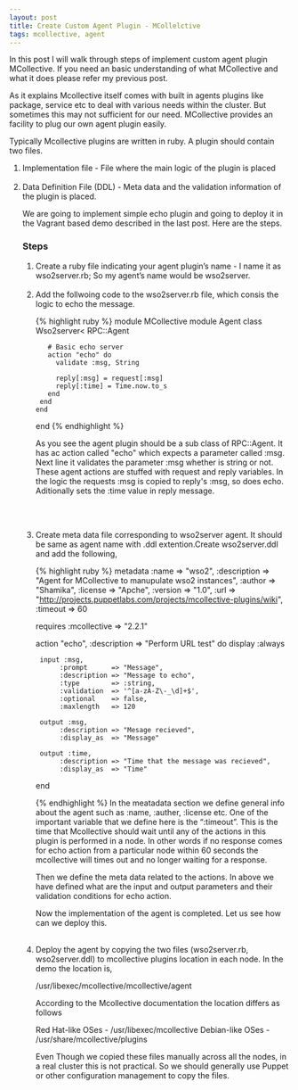 ```yaml
---
layout: post
title: Create Custom Agent Plugin - MCollelctive
tags: mcollective, agent
---
```

In this post I will walk through steps of implement custom agent plugin MCollective. If you need an basic understanding of what MCollective and what it does please refer my previous post.

As it explains Mcollective itself comes with built in agents plugins like package, service etc to deal with various needs within the cluster. But sometimes this may not sufficient for our need. MCollective provides an facility to plug our own agent plugin easily. 

Typically Mcollective plugins are written in ruby. A plugin should contain two files.

<ol>
<li>
Implementation file - File where the main logic of the plugin is placed <br/><br/>
</li><li>
Data Definition File (DDL) - Meta data and the validation information of the plugin is placed.
</li>

We are going to implement simple echo plugin and going to deploy it in the Vagrant based demo described in the last post. Here are the steps. 

<h3>Steps</h3>

<ol>
<li>
Create a ruby file indicating your agent plugin’s name - I name it as wso2server.rb; So my agent’s name would be wso2server.
<br/><br/></li><li>
Add the follwoing code to the wso2server.rb file, which consis the logic to echo the message.

{% highlight ruby %}
 module MCollective
   module Agent
     class Wso2server< RPC::Agent
       
       # Basic echo server
       action "echo" do
         validate :msg, String

         reply[:msg] = request[:msg]
         reply[:time] = Time.now.to_s
       end
     end
    end
 end
 {% endhighlight %}

As you see the agent plugin should be a sub class of RPC::Agent. It has ac action called "echo" which expects a parameter called :msg. Next line it validates the parameter :msg whether is string or not. These agent actions are stuffed with request and reply variables. In the logic the requests :msg is copied to reply's :msg, so does echo. Aditionally sets the :time value in reply message.

<br/><br/></li>
<li>
Create meta data file corresponding to wso2server agent. It should be same as agent name with .ddl extention.Create wso2server.ddl and add the following,

{% highlight ruby %}
metadata        :name        => "wso2",
                :description => "Agent for MCollective to manupulate wso2 instances",
                :author      => "Shamika",
                :license     => "Apche",
                :version     => "1.0",
                :url         => "http://projects.puppetlabs.com/projects/mcollective-plugins/wiki",
                :timeout     => 60

requires :mcollective => "2.2.1"

action "echo", :description => "Perform URL test" do
    display :always

     input :msg,
          :prompt      => "Message",
          :description => "Message to echo",
          :type        => :string,
          :validation  => '^[a-zA-Z\-_\d]+$',
          :optional    => false,
          :maxlength   => 120

     output :msg,
          :description => "Mesage recieved",
          :display_as  => "Message"

     output :time,
          :description => "Time that the message was recieved",
          :display_as  => "Time"

end

{% endhighlight %}
In the meatadata section we define general info about the agent such as :name, :auther, :license etc. One of the important variable that we define here is the “:timeout”. This is the time that Mcollective should wait until any of the actions in this plugin is performed in a node. In other words if no response comes for echo action from a particular node within 60 seconds the mcollective will times out and no longer waiting for a response.

Then we define the meta data related to the actions. In above we have defined what are the input and output parameters and their validation conditions for echo action.

Now the implementation of the agent is completed. Let us see how can we deploy this.
<br/><br/></li><li>
Deploy the agent by copying the two files (wso2server.rb, wso2server.ddl) to mcollective plugins location in each node. In the demo the location is,

/usr/libexec/mcollective/mcollective/agent

According to the Mcollective documentation the location differs as follows

Red Hat-like OSes - /usr/libexec/mcollective
Debian-like OSes - /usr/share/mcollective/plugins

Even Though we copied these files manually across all the nodes, in a real cluster this is not practical. So we should generally use Puppet or other configuration management to copy the files.

</li>
</ol>
